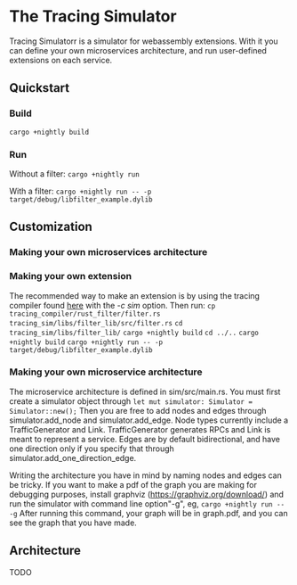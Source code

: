 # The Tracing Simulator

Tracing Simulatorr is a simulator for webassembly extensions.  With it you can define your own microservices architecture, 
and run user-defined extensions on each service.

## Quickstart

### Build
```cargo +nightly build```

### Run
Without a filter:
```cargo +nightly run```

With a filter:
```cargo +nightly run -- -p target/debug/libfilter_example.dylib```

## Customization

### Making your own microservices architecture

### Making your own extension
The recommended way to make an extension is by using the tracing compiler found [here](https://github.com/dyn-tracing/tracing_compiler) with the *-c sim* option.
Then run:
```cp tracing_compiler/rust_filter/filter.rs tracing_sim/libs/filter_lib/src/filter.rs```
```cd tracing_sim/libs/filter_lib/```
```cargo +nightly build```
```cd ../..```
```cargo +nightly build```
```cargo +nightly run -- -p target/debug/libfilter_example.dylib```

### Making your own microservice architecture
The microservice architecture is defined in sim/src/main.rs.  You must first create a simulator object through
```let mut simulator: Simulator = Simulator::new();```
Then you are free to add nodes and edges through simulator.add_node and simulator.add_edge.  Node types currently include
a TrafficGenerator and Link.  TrafficGenerator generates RPCs and Link is meant to represent a service.  Edges are by default 
bidirectional, and have one direction only if you specify that through simulator.add_one_direction_edge.

Writing the architecture you have in mind by naming nodes and edges can be tricky.  If you want to make a pdf of the 
graph you are making for debugging purposes, install graphviz (https://graphviz.org/download/)
and run the simulator with command line option"-g", eg, ```cargo +nightly run -- -g```  After running this command, your
graph will be in graph.pdf, and you can see the graph that you have made.

## Architecture
TODO




